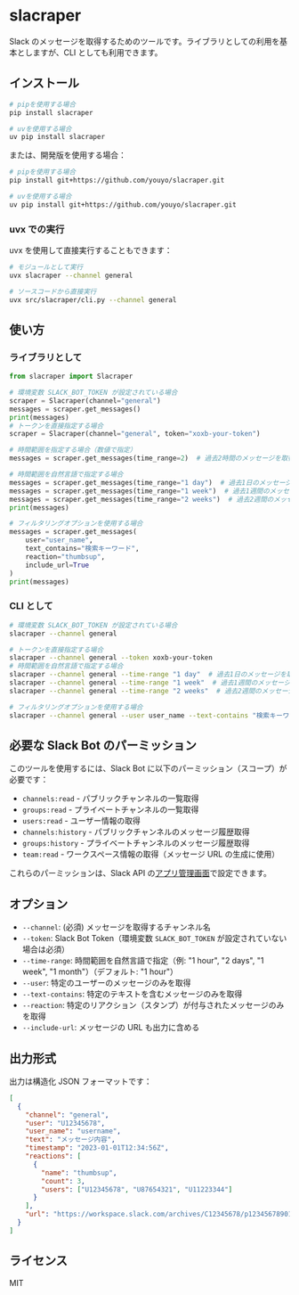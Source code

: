 # slacraper

Slack のメッセージを取得するためのツールです。ライブラリとしての利用を基本としますが、CLI としても利用できます。

## インストール

```bash
# pipを使用する場合
pip install slacraper

# uvを使用する場合
uv pip install slacraper
```

または、開発版を使用する場合：

```bash
# pipを使用する場合
pip install git+https://github.com/youyo/slacraper.git

# uvを使用する場合
uv pip install git+https://github.com/youyo/slacraper.git
```

### uvx での実行

uvx を使用して直接実行することもできます：

```bash
# モジュールとして実行
uvx slacraper --channel general

# ソースコードから直接実行
uvx src/slacraper/cli.py --channel general
```

## 使い方

### ライブラリとして

```python
from slacraper import Slacraper

# 環境変数 SLACK_BOT_TOKEN が設定されている場合
scraper = Slacraper(channel="general")
messages = scraper.get_messages()
print(messages)
# トークンを直接指定する場合
scraper = Slacraper(channel="general", token="xoxb-your-token")

# 時間範囲を指定する場合（数値で指定）
messages = scraper.get_messages(time_range=2)  # 過去2時間のメッセージを取得

# 時間範囲を自然言語で指定する場合
messages = scraper.get_messages(time_range="1 day")  # 過去1日のメッセージを取得
messages = scraper.get_messages(time_range="1 week")  # 過去1週間のメッセージを取得
messages = scraper.get_messages(time_range="2 weeks")  # 過去2週間のメッセージを取得
print(messages)

# フィルタリングオプションを使用する場合
messages = scraper.get_messages(
    user="user_name",
    text_contains="検索キーワード",
    reaction="thumbsup",
    include_url=True
)
print(messages)
```

### CLI として

```bash
# 環境変数 SLACK_BOT_TOKEN が設定されている場合
slacraper --channel general

# トークンを直接指定する場合
slacraper --channel general --token xoxb-your-token
# 時間範囲を自然言語で指定する場合
slacraper --channel general --time-range "1 day"  # 過去1日のメッセージを取得
slacraper --channel general --time-range "1 week"  # 過去1週間のメッセージを取得
slacraper --channel general --time-range "2 weeks"  # 過去2週間のメッセージを取得

# フィルタリングオプションを使用する場合
slacraper --channel general --user user_name --text-contains "検索キーワード" --reaction thumbsup --include-url
```

## 必要な Slack Bot のパーミッション

このツールを使用するには、Slack Bot に以下のパーミッション（スコープ）が必要です：

- `channels:read` - パブリックチャンネルの一覧取得
- `groups:read` - プライベートチャンネルの一覧取得
- `users:read` - ユーザー情報の取得
- `channels:history` - パブリックチャンネルのメッセージ履歴取得
- `groups:history` - プライベートチャンネルのメッセージ履歴取得
- `team:read` - ワークスペース情報の取得（メッセージ URL の生成に使用）

これらのパーミッションは、Slack API の[アプリ管理画面](https://api.slack.com/apps)で設定できます。

## オプション

- `--channel`: (必須) メッセージを取得するチャンネル名
- `--token`: Slack Bot Token（環境変数 `SLACK_BOT_TOKEN` が設定されていない場合は必須）
- `--time-range`: 時間範囲を自然言語で指定（例: "1 hour", "2 days", "1 week", "1 month"）（デフォルト: "1 hour"）
- `--user`: 特定のユーザーのメッセージのみを取得
- `--text-contains`: 特定のテキストを含むメッセージのみを取得
- `--reaction`: 特定のリアクション（スタンプ）が付与されたメッセージのみを取得
- `--include-url`: メッセージの URL も出力に含める

## 出力形式

出力は構造化 JSON フォーマットです：

```json
[
  {
    "channel": "general",
    "user": "U12345678",
    "user_name": "username",
    "text": "メッセージ内容",
    "timestamp": "2023-01-01T12:34:56Z",
    "reactions": [
      {
        "name": "thumbsup",
        "count": 3,
        "users": ["U12345678", "U87654321", "U11223344"]
      }
    ],
    "url": "https://workspace.slack.com/archives/C12345678/p1234567890123456"
  }
]
```

## ライセンス

MIT
